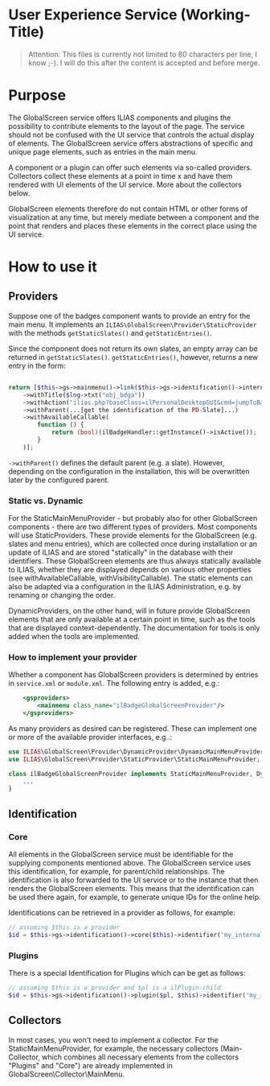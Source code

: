 User Experience Service (Working-Title)
======================================

> Attention: This files is currently not limited to 80 characters per line, I know ;-). I will do this after the content is accepted and before merge.

# Purpose
The GlobalScreen service offers ILIAS components and plugins the possibility to contribute elements to the layout of the page. The service should not be confused with the UI service that controls the actual display of elements. The GlobalScreen service offers abstractions of specific and unique page elements, such as entries in the main menu. 

A component or a plugin can offer such elements via so-called providers. Collectors collect these elements at a point in time x and have them rendered with UI elements of the UI service. More about the collectors below.

GlobalScreen elements therefore do not contain HTML or other forms of visualization at any time, but merely mediate between a component and the point that renders and places these elements in the correct place using the UI service.

# How to use it

## Providers
Suppose one of the badges component wants to provide an entry for the main menu. It implements an `ILIAS\GlobalScreen\Provider\StaticProvider` with the methods `getStaticSlates()` and `getStaticEntries()`.

Since the component does not return its own slates, an empty array can be returned in `getStaticSlates()`. `getStaticEntries()`, however, returns a new entry in the form:


```php

return [$this->gs->mainmenu()->link($this->gs->identification()->internal('mm_pd_badges'))
    ->withTitle($lng->txt("obj_bdga"))
    ->withAction("ilias.php?baseClass=ilPersonalDesktopGUI&cmd=jumpToBadges")
    ->withParent(...[get the identification of the PD-Slate]...)
    ->withAvailableCallable(
        function () {
            return (bool)(ilBadgeHandler::getInstance()->isActive());
        }
    )];
```
`->withParent()` defines the default parent (e.g. a slate). However, depending on the configuration in the installation, this will be overwritten later by the configured parent.

### Static vs. Dynamic
For the StaticMainMenuProvider - but probably also for other GlobalScreen components - there are two different types of providers. Most components will use StaticProviders. These provide elements for the GlobalScreen (e.g. slates and menu entries), which are collected once during installation or an update of ILIAS and are stored "statically" in the database with their identifiers. These GlobalScreen elements are thus always statically available to ILIAS, whether they are displayed depends on various other properties (see withAvailableCallable, withVisibilityCallable). The static elements can also be adapted via a configuration in the ILIAS Administration, e.g. by renaming or changing the order.

DynamicProviders, on the other hand, will in future provide GlobalScreen elements that are only available at a certain point in time, such as the tools that are displayed context-dependently. The documentation for tools is only added when the tools are implemented.

### How to implement your provider
Whether a component has GlobalScreen providers is determined by entries in `service.xml` or `module.xml`. The following entry is added, e.g.:
```xml
    <gsproviders>
        <mainmenu class_name="ilBadgeGlobalScreenProvider"/>
    </gsproviders>
```
As many providers as desired can be registered. These can implement one or more of the available provider interfaces, e.g..:
```php
use ILIAS\GlobalScreen\Provider\DynamicProvider\DynamicMainMenuProvider;
use ILIAS\GlobalScreen\Provider\StaticProvider\StaticMainMenuProvider;

class ilBadgeGlobalScreenProvider implements StaticMainMenuProvider, DynamicMainMenuProvider {
    ...
}
```

## Identification
### Core
All elements in the GlobalScreen service must be identifiable for the supplying components mentioned above. The GlobalScreen service uses this identification, for example, for parent/child relationships. The identification is also forwarded to the UI service or to the instance that then renders the GlobalScreen elements. This means that the identification can be used there again, for example, to generate unique IDs for the online help.

Identifications can be retrieved in a provider as follows, for example:
```php
// assuming $this is a provider
$id = $this->gs->identification()->core($this)->identifier('my_internal_id');
```
### Plugins
There is a special Identification for Plugins which can be get as follows:
```php
// assuming $this is a provider and $pl is a ilPlugin-child
$id = $this->gs->identification()->plugin($pl, $this)->identifier('my_internal_id');
```

## Collectors
In most cases, you won't need to implement a collector. For the StaticMainMenuProvider, for example, the necessary collectors (Main-Collector, which combines all necessary elements from the collectors "Plugins" and "Core") are already implemented in GlobalScreen\Collector\MainMenu.


